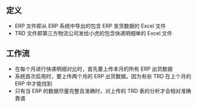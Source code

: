 ## 定义

- ERP 文件即从 ERP 系统中导出的包含 ERP 发货数据的 Excel 文件
- TRD 文件即第三方物流公司发给小虎的包含快递明细单的 Excel 文件

## 工作流

- 在每个月进行快递明细对比时，首先要上传本月的所有 ERP 出货数据
- 系统首次启用时，要上传两个月的 ERP 出货数据，因为有些 TRD 在上个月的 ERP 中才能找到
- 只有当 ERP 的数据尽量完整且准确时，对上传的 TRD 表的分析才会相对准确靠谱

